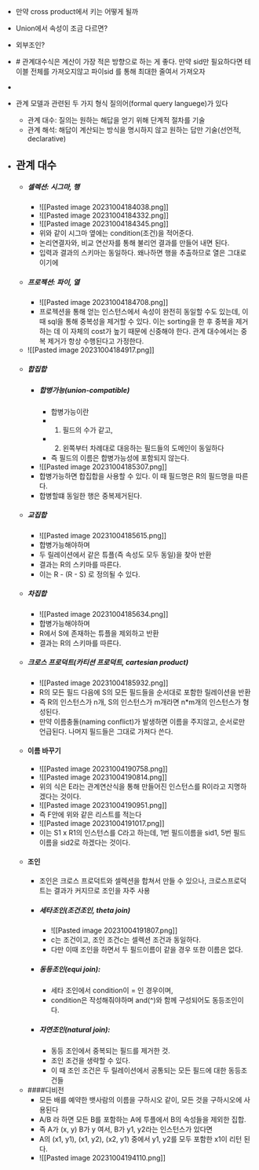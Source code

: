 * 만약 cross product에서 키는 어떻게 될까
* Union에서 속성이 조금 다르면?
* 외부조인?
* \# 관계대수식은 계산이 가장 적은 방향으로 하는 게 좋다. 만약 sid만 필요하다면 테이블 전체를 가져오지않고 파이sid 를 통해 최대한 줄여서 가져오자
* 

* 관계 모델과 관련된 두 가지 형식 질의어(formal query languege)가 있다
	* 관계 대수: 질의는 원하는 해답을 얻기 위해 단계적 절차를 기술
	* 관계 해석: 해답이 계산되는 방식을 명시하지 않고 원하는 답만 기술(선언적, declarative)
* ## 관계 대수
	* ##### 셀렉션: 시그마, 행
		* ![[Pasted image 20231004184038.png]]
		* ![[Pasted image 20231004184332.png]]
		* ![[Pasted image 20231004184345.png]]
		* 위와 같이 시그마 옆에는 condition(조건)을 적어준다.
		* 논리연결자와, 비교 연산자를 통해 불리언 결과를 만들어 내면 된다.
		* 입력과 결과의 스키마는 동일하다. 왜나하면 행을 추출하므로 열은 그대로이기에
	* ##### 프로젝션: 파이, 열
		* ![[Pasted image 20231004184708.png]]
		* 프로젝션을 통해 얻는 인스턴스에서 속성이 완전히 동일할 수도 있는데, 이 때 sql을 통해 중복성을 제거할 수 있다. 이는 sorting을 한 후 중복을 제거하는 데 이 자체의 cost가 높기 때문에 신중해야 한다. 관계 대수에서는 중복 제거가 항상 수행된다고 가정한다.
	* ![[Pasted image 20231004184917.png]]
	* ##### 합집합
		* ##### 합병가능(union-compatible)
			* 합병가능이란 
			* 1. 필드의 수가 같고,				
			* 2. 왼쪽부터 차례대로 대응하는 필드들의 도메인이 동일하다
			* 즉 필드의 이름은 합병가능성에 포함되지 않는다.
		* ![[Pasted image 20231004185307.png]]
		* 합병가능하면 합집합을 사용할 수 있다. 이 때 필드명은 R의 필드명을 따른다.
		* 합병할떄 동일한 행은 중복제거된다.
	* ##### 교집합
		* ![[Pasted image 20231004185615.png]]
		* 합병가능해야하며
		* 두 릴레이션에서 같은 튜플(즉  속성도 모두 동일)을 찾아 반환
		* 결과는 R의 스키마를 따른다.
		* 이는 R - (R - S) 로 정의될 수 있다.
	* ##### 차집합
		* ![[Pasted image 20231004185634.png]]
		* 합병가능해야하며
		* R에서 S에 존재하는 튜플을 제외하고 반환
		* 결과는 R의 스키마를 따른다.
	* ##### 크로스 프로덕트(카티션 프로덕트, cartesian product)
		* ![[Pasted image 20231004185932.png]]
		* R의 모든 필드 다음에 S의 모든 필드들을 순서대로 포함한 릴레이션을 반환
		* 즉 R의 인스턴스가 n개, S의 인스턴스가 m개라면 n*m개의 인스턴스가 형성된다.
		* 만약 이름충돌(naming conflict)가 발생하면 이름을 주지않고, 순서로만 언급된다. 나머지 필드들은 그대로 가져다 쓴다.
	* #### 이름 바꾸기
		* ![[Pasted image 20231004190758.png]]
		* ![[Pasted image 20231004190814.png]]
		* 위의 식은 E라는 관계연산식을 통해 만들어진 인스턴스를 R이라고 지명하겠다는 것이다.
		* ![[Pasted image 20231004190951.png]]
		* 즉 F안에 위와 같은 리스트를 적는다
		* ![[Pasted image 20231004191017.png]]
		* 이는 S1 x R1의 인스턴스를 C라고 하는데, 1번 필드이름을 sid1, 5번 필드 이름을 sid2로 하겠다는 것이다.
	* #### 조인
		* 조인은 크로스 프로덕트와 셀렉션을 합쳐서 만들 수 있으나, 크로스프로덕트는 결과가 커지므로 조인을 자주 사용
		* ##### 세타조인(조건조인, theta join)
			* ![[Pasted image 20231004191807.png]]
			* c는 조건이고, 조인 조건c는 셀렉션 조건과 동일하다.
			* 다만 이때 조인을 하면서 두 필드이름이 같을 경우 또한 이름은 없다.
		* ##### 동등조인(equi join): 
			* 세타 조인에서 condition이 =  인 경우이며, 
			* condition은 작성해줘야하며 and(^)와 함께 구성되어도 동등조인이다.
		* ##### 자연조인(natural join): 
			* 동등 조인에서 중복되는 필드를 제거한 것.
			* 조인 조건을 생략할 수 있다.
			* 이 때 조인 조건은 두 릴레이션에서 공통되는 모든 필드에 대한 동등조건들
	* ####디비전
		* 모든 배를 예약한 뱃사람의 이름을 구하시오 같이, 모든 것을 구하시오에 사용된다
		* A/B 라 하면 모든 B를 포함하는 A에 투플에서 B의 속성들을 제외한 집합.
		* 즉 A가 (x, y) B가 y 여서, B가 y1, y2라는 인스턴스가 있다면 
		* A의 (x1, y1), (x1, y2), (x2, y1) 중에서 y1, y2를 모두 포함한 x1이 리턴 된다.
		* ![[Pasted image 20231004194110.png]]